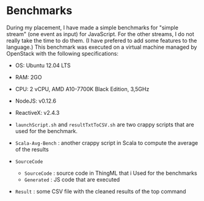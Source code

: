 Benchmarks
=======
 
During my placement, I have made a simple benchmarks for "simple stream" (one event as input) for JavaScript. For the other streams, I do not really take the time to do them. (I have prefered to add some features to the language.) This benchmark was executed on a virtual machine managed by OpenStack with the following specifications: 
* OS: Ubuntu 12.04 LTS
* RAM: 2GO
* CPU: 2 vCPU, AMD A10-7700K Black Edition, 3,5GHz
* NodeJS: v0.12.6
* ReactiveX: v2.4.3
 

* `launchScript.sh` and `resultTxtToCSV.sh` are two crappy scripts that are used for the benchmark.
* `Scala-Avg-Bench` : another crappy script in Scala to compute the average of the results
* `SourceCode`
    * `SourceCode` : source code in ThingML that i Used for the benchmarks
    * `Generated` : JS code that are executed
* `Result` : some CSV file with the cleaned results of the top command

